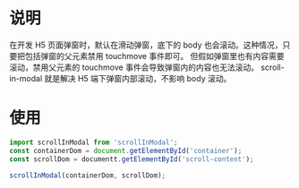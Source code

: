 # 说明
在开发 H5 页面弹窗时，默认在滑动弹窗，底下的 body 也会滚动。这种情况，只要把包括弹窗的父元素禁用 touchmove 事件即可。
但假如弹窗里也有内容需要滚动，禁用父元素的 touchmove 事件会导致弹窗内的内容也无法滚动。
scroll-in-modal 就是解决 H5 端下弹窗内部滚动，不影响 body 滚动。

# 使用

```javascript
import scrollInModal from 'scrollInModal';
const containerDom = document.getElementById('container');
const scrollDom = documentt.getElementById('scroll-content');

scrollInModal(containerDom, scrollDom);
```